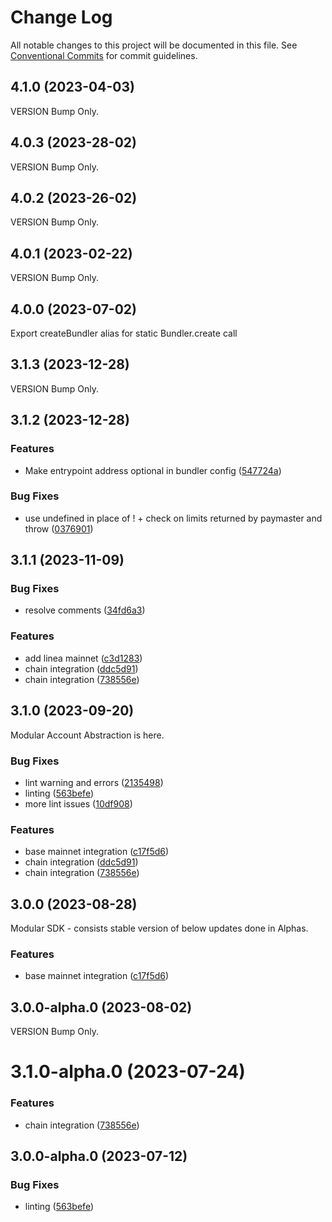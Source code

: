 # Change Log

All notable changes to this project will be documented in this file.
See [Conventional Commits](https://conventionalcommits.org) for commit guidelines.

## 4.1.0 (2023-04-03)

VERSION Bump Only.

## 4.0.3 (2023-28-02)

VERSION Bump Only.

## 4.0.2 (2023-26-02)

VERSION Bump Only.

## 4.0.1 (2023-02-22)

VERSION Bump Only.

## 4.0.0 (2023-07-02)

Export createBundler alias for static Bundler.create call

## 3.1.3 (2023-12-28)

VERSION Bump Only.

## 3.1.2 (2023-12-28)

### Features

- Make entrypoint address optional in bundler config ([547724a](https://github.com/bcnmy/biconomy-client-sdk/pull/337/commits/547724a15366ee1e63aee80fdee0edc128a84c41))

### Bug Fixes

- use undefined in place of ! + check on limits returned by paymaster and throw ([0376901](https://github.com/bcnmy/biconomy-client-sdk/commit/0376901b7aec8c268a6a3c654d147335974d78f3))

## 3.1.1 (2023-11-09)

### Bug Fixes

- resolve comments ([34fd6a3](https://github.com/bcnmy/biconomy-client-sdk/commit/34fd6a308805061d9faf408f1ce6da9cac0ee819))

### Features

- add linea mainnet ([c3d1283](https://github.com/bcnmy/biconomy-client-sdk/commit/c3d12832002c18e187f910b5f7dac5ef5b797abf))
- chain integration ([ddc5d91](https://github.com/bcnmy/biconomy-client-sdk/commit/ddc5d91d5df10a10266f4500644d24e0bc1ea684))
- chain integration ([738556e](https://github.com/bcnmy/biconomy-client-sdk/commit/738556efcfda70fedc652befc0b35f8835c5e360))

## 3.1.0 (2023-09-20)

Modular Account Abstraction is here.

### Bug Fixes

- lint warning and errors ([2135498](https://github.com/bcnmy/biconomy-client-sdk/commit/2135498896beb54d25add820c1521ffa22d5db7c))
- linting ([563befe](https://github.com/bcnmy/biconomy-client-sdk/commit/563befedcc37aee4c531e01809b47e559a33f526))
- more lint issues ([10df908](https://github.com/bcnmy/biconomy-client-sdk/commit/10df90821b473fd668907cf3e447dfe3825317fc))

### Features

- base mainnet integration ([c17f5d6](https://github.com/bcnmy/biconomy-client-sdk/commit/c17f5d6c2fe34b106e6d9755f54fab2493db6fbe))
- chain integration ([ddc5d91](https://github.com/bcnmy/biconomy-client-sdk/commit/ddc5d91d5df10a10266f4500644d24e0bc1ea684))
- chain integration ([738556e](https://github.com/bcnmy/biconomy-client-sdk/commit/738556efcfda70fedc652befc0b35f8835c5e360))

## 3.0.0 (2023-08-28)

Modular SDK - consists stable version of below updates done in Alphas.

### Features

- base mainnet integration ([c17f5d6](https://github.com/bcnmy/biconomy-client-sdk/commit/c17f5d6c2fe34b106e6d9755f54fab2493db6fbe))

## 3.0.0-alpha.0 (2023-08-02)

VERSION Bump Only.

# 3.1.0-alpha.0 (2023-07-24)

### Features

- chain integration ([738556e](https://github.com/bcnmy/biconomy-client-sdk/commit/738556efcfda70fedc652befc0b35f8835c5e360))

## 3.0.0-alpha.0 (2023-07-12)

### Bug Fixes

- linting ([563befe](https://github.com/bcnmy/biconomy-client-sdk/commit/563befedcc37aee4c531e01809b47e559a33f526))
